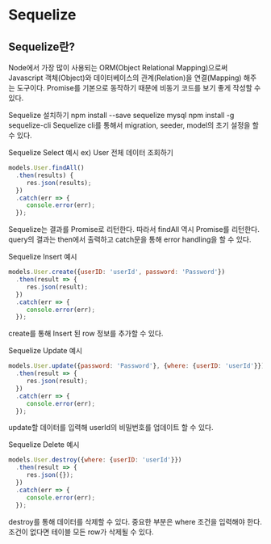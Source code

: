 # Sequelize 

## Sequelize란?
Node에서 가장 많이 사용되는 ORM(Object Relational Mapping)으로써 Javascript 객체(Object)와 데이터베이스의 관계(Relation)을 연결(Mapping) 해주는 도구이다.  Promise를 기본으로 동작하기 때문에 비동기 코드를 보기 좋게 작성할 수 있다.

Sequelize 설치하기
npm install --save sequelize mysql
npm install -g sequelize-cli
Sequelize cli를 통해서 migration, seeder, model의 초기 설정을 할 수 있다.

Sequelize Select 예시
ex) User 전체 데이터 조회하기

```javascript
models.User.findAll()
  .then(results) {
     res.json(results);
  })
  .catch(err => {
     console.error(err);
  });
```
Sequelize는 결과를 Promise로 리턴한다. 따라서 findAll 역시 Promise를 리턴한다. query의 결과는 then에서 출력하고 catch문을 통해 error handling을 할 수 있다.

Sequelize Insert 예시

```javascript
models.User.create({userID: 'userId', password: 'Password'})
  .then(result => {
     res.json(result);
  })
  .catch(err => {
     console.error(err);
  });
```

create를 통해 Insert 된 row 정보를 추가할 수 있다.

Sequelize Update 예시

```javascript
models.User.update({password: 'Password'}, {where: {userID: 'userId'}})
  .then(result => {
     res.json(result);
  })
  .catch(err => {
     console.error(err);
  });
```

update할 데이터를 입력해 userId의 비밀번호를 업데이트 할 수 있다.

Sequelize Delete 예시

```javascript
models.User.destroy({where: {userID: 'userId'}})
  .then(result => {
     res.json({});
  })
  .catch(err => {
     console.error(err);
  });
```

destroy를 통해 데이터를 삭제할 수 있다. 중요한 부분은 where 조건을 입력해야 한다. 조건이 없다면 테이블 모든 row가 삭제될 수 있다.

